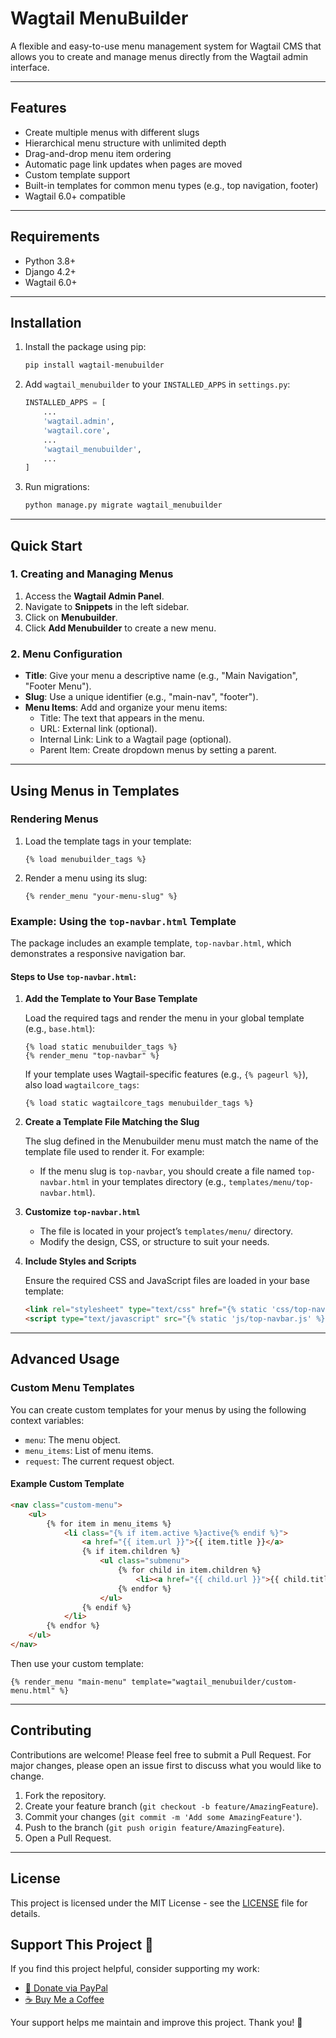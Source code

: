 # Wagtail MenuBuilder

A flexible and easy-to-use menu management system for Wagtail CMS that allows you to create and manage menus directly from the Wagtail admin interface.

---

## Features

- Create multiple menus with different slugs
- Hierarchical menu structure with unlimited depth
- Drag-and-drop menu item ordering
- Automatic page link updates when pages are moved
- Custom template support
- Built-in templates for common menu types (e.g., top navigation, footer)
- Wagtail 6.0+ compatible

---

## Requirements

- Python 3.8+
- Django 4.2+
- Wagtail 6.0+

---

## Installation

1. Install the package using pip:

   ```bash
   pip install wagtail-menubuilder
   ```

2. Add `wagtail_menubuilder` to your `INSTALLED_APPS` in `settings.py`:

   ```python
   INSTALLED_APPS = [
       ...
       'wagtail.admin',
       'wagtail.core',
       ...
       'wagtail_menubuilder',
       ...
   ]
   ```

3. Run migrations:

   ```bash
   python manage.py migrate wagtail_menubuilder
   ```

---

## Quick Start

### 1. Creating and Managing Menus

1. Access the **Wagtail Admin Panel**.
2. Navigate to **Snippets** in the left sidebar.
3. Click on **Menubuilder**.
4. Click **Add Menubuilder** to create a new menu.

### 2. Menu Configuration

- **Title**: Give your menu a descriptive name (e.g., "Main Navigation", "Footer Menu").
- **Slug**: Use a unique identifier (e.g., "main-nav", "footer").
- **Menu Items**: Add and organize your menu items:
  - Title: The text that appears in the menu.
  - URL: External link (optional).
  - Internal Link: Link to a Wagtail page (optional).
  - Parent Item: Create dropdown menus by setting a parent.

---

## Using Menus in Templates

### Rendering Menus

1. Load the template tags in your template:
   ```django
   {% load menubuilder_tags %}
   ```

2. Render a menu using its slug:
   ```django
   {% render_menu "your-menu-slug" %}
   ```

### Example: Using the `top-navbar.html` Template

The package includes an example template, `top-navbar.html`, which demonstrates a responsive navigation bar.

#### Steps to Use `top-navbar.html`:

1. **Add the Template to Your Base Template**

   Load the required tags and render the menu in your global template (e.g., `base.html`):

   ```django
   {% load static menubuilder_tags %}
   {% render_menu "top-navbar" %}
   ```

   If your template uses Wagtail-specific features (e.g., `{% pageurl %}`), also load `wagtailcore_tags`:

   ```django
   {% load static wagtailcore_tags menubuilder_tags %}
   ```

2. **Create a Template File Matching the Slug**

   The slug defined in the Menubuilder menu must match the name of the template file used to render it. For example:

   - If the menu slug is `top-navbar`, you should create a file named `top-navbar.html` in your templates directory (e.g., `templates/menu/top-navbar.html`).

3. **Customize `top-navbar.html`**

   - The file is located in your project’s `templates/menu/` directory.
   - Modify the design, CSS, or structure to suit your needs.

4. **Include Styles and Scripts**

   Ensure the required CSS and JavaScript files are loaded in your base template:

   ```html
   <link rel="stylesheet" type="text/css" href="{% static 'css/top-navbar.css' %}">
   <script type="text/javascript" src="{% static 'js/top-navbar.js' %}"></script>
   ```

---

## Advanced Usage

### Custom Menu Templates

You can create custom templates for your menus by using the following context variables:

- `menu`: The menu object.
- `menu_items`: List of menu items.
- `request`: The current request object.

#### Example Custom Template

```html
<nav class="custom-menu">
    <ul>
        {% for item in menu_items %}
            <li class="{% if item.active %}active{% endif %}">
                <a href="{{ item.url }}">{{ item.title }}</a>
                {% if item.children %}
                    <ul class="submenu">
                        {% for child in item.children %}
                            <li><a href="{{ child.url }}">{{ child.title }}</a></li>
                        {% endfor %}
                    </ul>
                {% endif %}
            </li>
        {% endfor %}
    </ul>
</nav>
```

Then use your custom template:

```django
{% render_menu "main-menu" template="wagtail_menubuilder/custom-menu.html" %}
```

---

## Contributing

Contributions are welcome! Please feel free to submit a Pull Request. For major changes, please open an issue first to discuss what you would like to change.

1. Fork the repository.
2. Create your feature branch (`git checkout -b feature/AmazingFeature`).
3. Commit your changes (`git commit -m 'Add some AmazingFeature'`).
4. Push to the branch (`git push origin feature/AmazingFeature`).
5. Open a Pull Request.

---

## License

This project is licensed under the MIT License - see the [LICENSE](LICENSE) file for details.

## Support This Project 💖

If you find this project helpful, consider supporting my work:

- [💸 Donate via PayPal](https://paypal.me/techbill?country.x=US&locale.x=en_US)
- [☕ Buy Me a Coffee](https://www.buymeacoffee.com/techbill)

Your support helps me maintain and improve this project. Thank you! 🙏